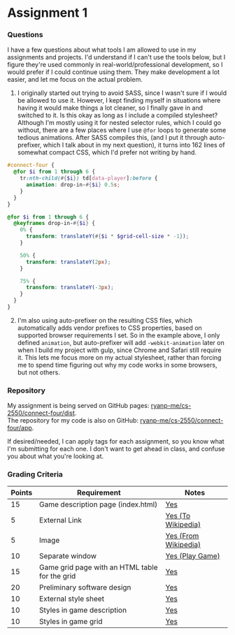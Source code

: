 # Assignment 1

### Questions

I have a few questions about what tools I am allowed to use in my assignments
and projects. I'd understand if I can't use the tools below, but I figure
they're used commonly in real-world/professional development, so I would prefer
if I could continue using them. They make development a lot easier, and let me
focus on the actual problem.

1. I originally started out trying to avoid SASS, since I wasn't sure if I
would be allowed to use it. However, I kept finding myself in situations where
having it would make things a lot cleaner, so I finally gave in and switched to
it. Is this okay as long as I include a compiled stylesheet? Although I'm mostly
using it for nested selector rules, which I could go without, there are a few
places where I use `@for` loops to generate some tedious animations. After SASS
compiles this, (and I put it through auto-prefixer, which I talk about in my
next question), it turns into 162 lines of somewhat compact CSS, which I'd prefer
not writing by hand.

  ```scss
  #connect-four {
    @for $i from 1 through 6 {
      tr:nth-child(#{$i}) td[data-player]:before {
        animation: drop-in-#{$i} 0.5s;
      }
    }
  }

  @for $i from 1 through 6 {
    @keyframes drop-in-#{$i} {
      0% {
        transform: translateY(#{$i * $grid-cell-size * -1});
      }

      50% {
        transform: translateY(2px);
      }

      75% {
        transform: translateY(-3px);
      }
    }
  }
  ```

2. I'm also using auto-prefixer on the resulting CSS files, which automatically
adds vendor prefixes to CSS properties, based on supported browser requirements
I set. So in the example above, I only defined `animation`, but auto-prefixer
will add `-webkit-animation` later on when I build my project with gulp, since
Chrome and Safari still require it. This lets me focus more on my actual
stylesheet, rather than forcing me to spend time figuring out why my code works
in some browsers, but not others.

### Repository

My assignment is being served on GitHub pages:
[ryanp-me/cs-2550/connect-four/dist](http://ryanp-me.github.io/cs-2550/connect-four/dist/).  
The repository for my code is also on GitHub:
[ryanp-me/cs-2550/connect-four/app](https://github.com/ryanp-me/cs-2550/tree/master/connect-four/app).

If desired/needed, I can apply tags for each assignment, so you know what I'm
submitting for each one. I don't want to get ahead in class, and confuse you
about what you're looking at.

### Grading Criteria

Points | Requirement                                    | Notes
-------|------------------------------------------------|-------
15     | Game description page (index.html)             | [Yes](http://ryanp-me.github.io/cs-2550/connect-four/dist/)
5      | External Link                                  | [Yes (To Wikipedia)](http://ryanp-me.github.io/cs-2550/connect-four/dist/)
5      | Image                                          | [Yes (From Wikipedia)](http://ryanp-me.github.io/cs-2550/connect-four/dist/)
10     | Separate window                                | [Yes (Play Game)](http://ryanp-me.github.io/cs-2550/connect-four/dist/)
15     | Game grid page with an HTML table for the grid | [Yes](http://ryanp-me.github.io/cs-2550/connect-four/dist/game.html)
20     | Preliminary software design                    | [Yes](http://ryanp-me.github.io/cs-2550/connect-four/dist/design.html)
10     | External style sheet                           | [Yes](https://github.com/ryanp-me/cs-2550/tree/master/connect-four/app/style.scss)
10     | Styles in game description                     | [Yes](https://github.com/ryanp-me/cs-2550/tree/master/connect-four/app/index.html)
10     | Styles in game grid                            | [Yes](https://github.com/ryanp-me/cs-2550/tree/master/connect-four/app/game.html)
